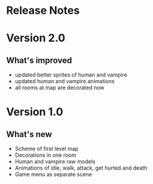 # Release Notes 

# Version 2.0

## What's improved
  * updated better sprites of human and vampire
  * updated human and vampire animations
  * all rooms at map are decorated now
  

# Version 1.0

## What's new

* Scheme of first level map
* Decorations in one room 
* Human and vampire raw models
* Animations of idle, walk, attack, get hurted and death
* Game menu as separate scene 
